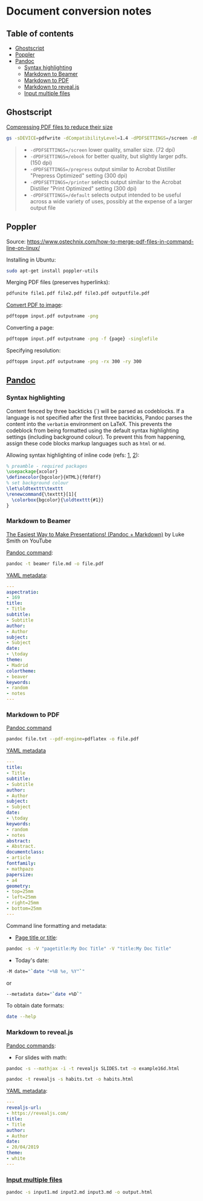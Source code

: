 # Document conversion notes <!-- omit in toc -->

## Table of contents <!-- omit in toc -->

- [Ghostscript](#ghostscript)
- [Poppler](#poppler)
- [Pandoc](#pandoc)
  - [Syntax highlighting](#syntax-highlighting)
  - [Markdown to Beamer](#markdown-to-beamer)
  - [Markdown to PDF](#markdown-to-pdf)
  - [Markdown to reveal.js](#markdown-to-revealjs)
  - [Input multiple files](#input-multiple-files)

## Ghostscript

[Compressing PDF files to reduce their size](https://askubuntu.com/a/256449/714808)

```sh
gs -sDEVICE=pdfwrite -dCompatibilityLevel=1.4 -dPDFSETTINGS=/screen -dNOPAUSE -dQUIET -dBATCH -sOutputFile=output.pdf input.pdf
```

> - `-dPDFSETTINGS=/screen` lower quality, smaller size. (72 dpi)
> - `-dPDFSETTINGS=/ebook` for better quality, but slightly larger pdfs. (150 dpi)
> - `-dPDFSETTINGS=/prepress` output similar to Acrobat Distiller "Prepress Optimized" setting (300 dpi)
> - `-dPDFSETTINGS=/printer` selects output similar to the Acrobat Distiller "Print Optimized" setting (300 dpi)
> - `-dPDFSETTINGS=/default` selects output intended to be useful across a wide variety of uses, possibly at the expense of a larger output file

## Poppler

Source: <https://www.ostechnix.com/how-to-merge-pdf-files-in-command-line-on-linux/>

Installing in Ubuntu:

```sh
sudo apt-get install poppler-utils
```

Merging PDF files (preserves hyperlinks):

```sh
pdfunite file1.pdf file2.pdf file3.pdf outputfile.pdf
```

[Convert PDF to image](https://askubuntu.com/a/50180/714808):

```sh
pdftoppm input.pdf outputname -png
```

Converting a page:

```sh
pdftoppm input.pdf outputname -png -f {page} -singlefile
```

Specifying resolution:

```sh
pdftoppm input.pdf outputname -png -rx 300 -ry 300
```

## [Pandoc](https://pandoc.org/)

### Syntax highlighting

Content fenced by three backticks (\`) will be parsed as codeblocks. If a language is not specified after the first three backticks, Pandoc parses the content into the `verbatim` environment on LaTeX. This prevents the codeblock from being formatted using the default syntax highlighting settings (including background colour). To prevent this from happening, assign these code blocks markup languages such as `html` or `md`.

Allowing syntax highlighting of inline code (refs: [1](https://stackoverflow.com/a/54669722/4573584), [2](https://stackoverflow.com/a/34481948/4573584)):

```latex
% preamble - required packages
\usepackage{xcolor}
\definecolor{bgcolor}{HTML}{f0f8ff}
% set background colour
\let\oldtexttt\texttt
\renewcommand{\texttt}[1]{
  \colorbox{bgcolor}{\oldtexttt{#1}}
}
```

### Markdown to Beamer

[The Easiest Way to Make Presentations! (Pandoc + Markdown)](https://www.youtube.com/watch?v=dum7q6UXiCE) by Luke Smith on YouTube

[Pandoc command](https://pandoc.org/demos.html):

```sh
pandoc -t beamer file.md -o file.pdf
```

[YAML metadata](https://pandoc.org/MANUAL.html#variables-for-beamer-slides):

```yml
---
aspectratio:
- 169
title:
- Title
subtitle:
- Subtitle
author:
- Author
subject:
- Subject
date:
- \today
theme:
- Madrid
colortheme:
- beaver
keywords:
- random
- notes
---
```

### Markdown to PDF

[Pandoc command](https://pandoc.org/demos.html)

```sh
pandoc file.txt --pdf-engine=pdflatex -o file.pdf
```

[YAML metadata](https://pandoc.org/MANUAL.html#variables-for-latex)

```yml
---
title:
- Title
subtitle:
- Subtitle
author:
- Author
subject:
- Subject
date:
- \today
keywords:
- random
- notes
abstract:
- Abstract.
documentclass:
- article
fontfamily:
- mathpazo
papersize:
- a4
geometry:
- top=25mm
- left=25mm
- right=25mm
- bottom=25mm
---
```

Command line formatting and metadata:

- [Page title or title](https://groups.google.com/forum/#!msg/pandoc-discuss/CyiyBJOn5Gs/Olo3aq1qAi0J):

```sh
pandoc -s -V "pagetitle:My Doc Title" -V "title:My Doc Title"
```

- Today's date:

```sh
-M date="`date "+%B %e, %Y"`"
```

or

```sh
--metadata date="`date +%D`"
```

To obtain date formats:

```sh
date --help
```

### Markdown to reveal.js

[Pandoc commands](https://pandoc.org/demos.html):

- For slides with math:

```sh
pandoc -s --mathjax -i -t revealjs SLIDES.txt -o example16d.html
```

```sh
pandoc -t revealjs -s habits.txt -o habits.html
```

[YAML metadata](https://pandoc.org/MANUAL.html#variables-for-html-slides):

```yml
---
revealjs-url:
- https://revealjs.com/
title:
- Title
author:
- Author
date:
- 20/04/2019
theme:
- white
---
```

### [Input multiple files](https://gist.github.com/xuanlongma/5564190)

```sh
pandoc -s input1.md input2.md input3.md -o output.html
```
